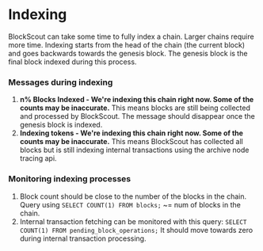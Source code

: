 # Indexing

BlockScout can take some time to fully index a chain. Larger chains require more time. Indexing starts from the head of the chain \(the current block\) and goes backwards towards the genesis block. The genesis block is the final block indexed during this process.

### Messages during indexing 

1. **n% Blocks Indexed - We're indexing this chain right now. Some of the counts may be inaccurate.** This means blocks are still being collected and processed by BlockScout. The message should disappear once the genesis block is indexed.
2. **Indexing tokens - We're indexing this chain right now. Some of the counts may be inaccurate.** This means BlockScout has collected all blocks but is still indexing internal transactions using the archive node tracing api.

### Monitoring indexing processes

1. Block count should be close to the number of the blocks in the chain. Query using  `SELECT COUNT(1) FROM blocks;` ~= num of blocks in the chain.
2. Internal transaction fetching can be monitored with this query: `SELECT COUNT(1) FROM pending_block_operations;`  It should move towards zero during internal transaction processing.


